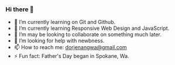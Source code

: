 ### Hi there 👋

- 🔭 I’m currently learning on Git and Github.
- 🌱 I’m currently learning Responsive Web Design and JavaScript.
- 👯 I’m may be looking to collaborate on something much later.
- 🤔 I’m looking for help with newbness. 
- 📫 How to reach me: dorjenangwa@gmail.com
- ⚡ Fun fact: Father's Day began in Spokane, Wa.
